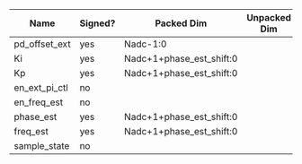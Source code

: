 ﻿| Name          | Signed?   | Packed Dim                | Unpacked Dim  | Clock Domain | JTAG Dir | Reset Val |
|---------------|-----------|---------------------------|---------------|--------------|----------|-----------|
| pd_offset_ext | yes       | Nadc-1:0                  |               | Test         | out      | 0         |
| Ki            | yes       | Nadc+1+phase_est_shift:0  |               | Test         | out      | 'h000100  |
| Kp            | yes       | Nadc+1+phase_est_shift:0  |               | Test         | out      | 'h010000  |
| en_ext_pi_ctl | no        |                           |               | Test         | out      | 0         |
| en_freq_est   | no        |                           |               | Test         | out      | 0         |
| phase_est     | yes       | Nadc+1+phase_est_shift:0  |               | System       | in       |           |
| freq_est      | yes       | Nadc+1+phase_est_shift:0  |               | System       | in       |           |
| sample_state  | no        |                           |               | Test         | out      | 0         |

